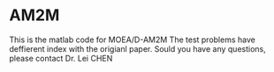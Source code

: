 # AM2M
This is the matlab code for MOEA/D-AM2M
The test problems have deffierent index with the origianl paper.
Sould you have any questions, please contact Dr. Lei CHEN
